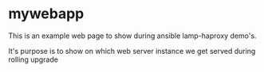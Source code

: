# mywebapp

This is an example web page to show during ansible lamp-haproxy demo's.

It's purpose is to show on which web server instance we get served during rolling upgrade 

